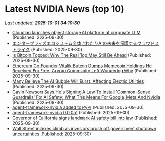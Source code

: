 # Latest NVIDIA News (top 10)
_Last updated: **2025-10-01 04:10:30**_

- [Cloudian launches object storage AI platform at corporate LLM](https://www.computerweekly.com/news/366632045/Cloudian-launches-object-storage-AI-platform-at-corporate-LLM) (Published: 2025-09-30)
- [エンタープライズエコシステム全体にわたりAIの未来を保護するクラウドストライク](https://prtimes.jp/main/html/rd/p/000000126.000031049.html) (Published: 2025-09-30)
- [Is Bitcoin Topped: Why The Real Top May Still Be Ahead](https://www.forbes.com/sites/clorischen/2025/09/29/is-bitcoin-topped-why-the-real-top-may-still-be-ahead/) (Published: 2025-09-30)
- [Ethereum Co-Founder Vitalik Buterin Dumps Memecoin Holdings He Received For Free, Crypto Community Left Wondering Why](https://finance.yahoo.com/news/ethereum-co-founder-vitalik-buterin-033111801.html) (Published: 2025-09-30)
- [Many Believe The AI Bubble Will Burst, Affecting Electric Utilities](https://www.forbes.com/sites/llewellynking/2025/09/29/many-believe-the-ai-bubble-will-burst-affecting-electric-utilities/) (Published: 2025-09-30)
- [Gavin Newsom Says He's Signing A Law To Install 'Common-Sense Guardrails' For AI Safety: What This Means For Google, Meta And Nvidia](https://biztoc.com/x/849d19fd3dac1441) (Published: 2025-09-30)
- [agent-framework-nvidia added to PyPI](https://pypi.org/project/agent-framework-nvidia/) (Published: 2025-09-30)
- [agent-framework-nvidia 0.0.0a1](https://pypi.org/project/agent-framework-nvidia/0.0.0a1/) (Published: 2025-09-30)
- [Governor of California signs landmark AI safety bill into law](https://siliconangle.com/2025/09/29/governor-california-signs-landmark-ai-safety-bill-law/) (Published: 2025-09-30)
- [Wall Street indexes climb as investors brush off government shutdown uncertainties](https://economictimes.indiatimes.com/markets/stocks/news/wall-street-indexes-climb-as-investors-brush-off-government-shutdown-uncertainties/articleshow/124223656.cms) (Published: 2025-09-30)
